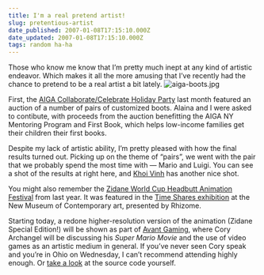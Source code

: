 ```yaml
---
title: I'm a real pretend artist!
slug: pretentious-artist
date_published: 2007-01-08T17:15:10.000Z
date_updated: 2007-01-08T17:15:10.000Z
tags: random ha-ha
---
```


Those who know me know that I’m pretty much inept at any kind of artistic endeavor. Which makes it all the more amusing that I’ve recently had the chance to pretend to be a real artist a bit lately.
![aiga-boots.jpg](http://www.dashes.com/anil/images/aiga-boots.jpg)

First, the [AIGA Collaborate/Celebrate Holiday Party](http://aigany.org/events/details/?event=07HP) last month featured an auction of a number of pairs of customized boots. Alaina and I were asked to contibute, with proceeds from the auction benefitting the AIGA NY Mentoring Program and First Book, which helps low-income families get their children their first books.

Despite my lack of artistic ability, I’m pretty pleased with how the final results turned out. Picking up on the theme of “pairs”, we went with the pair that we probably spend the most time with — Mario and Luigi. You can see a shot of the results at right here, and [Khoi Vinh](http://www.flickr.com/photos/khoi/314369742/) has another nice shot.

You might also remember the [Zidane World Cup Headbutt Animation Festival](http://www.dashes.com/anil/2006/07/11/zidane_world_cu) from last year. It was featured in the [Time Shares exhibition](http://www.dashes.com/anil/2006/08/10/im_in_the_time_) at the New Museum of Contemporary art, presented by Rhizome.

Starting today, a redone higher-resolution version of the animation (Zidane Special Edition!) will be shown as part of [Avant Gaming](http://www.wexarts.org/fv/), where Cory Archangel will be discussing his *Super Mario Movie* and the use of video games as an artistic medium in general. If you’ve never seen Cory speak and you’re in Ohio on Wednesday, I can’t recommend attending highly enough. Or [take a look](http://www.beigerecords.com/cory/Things_I_Made_in_2005/super_mario_movie.html) at the source code yourself.
